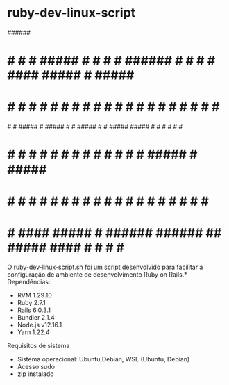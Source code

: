 # ruby-dev-linux-script
                                                                                                                                                                                                
 ######                            ######                       #####                               
 #     # #    # #####  #   #       #     # ###### #    #       #     #  ####  #####  # #####  ##### 
 #     # #    # #    #  # #        #     # #      #    #       #       #    # #    # # #    #   #   
 ######  #    # #####    #   ##### #     # #####  #    # #####  #####  #      #    # # #    #   #   
 #   #   #    # #    #   #         #     # #      #    #             # #      #####  # #####    #   
 #    #  #    # #    #   #         #     # #       #  #        #     # #    # #   #  # #        #   
 #     #  ####  #####    #         ######  ######   ##          #####   ####  #    # # #        #   
                                                                                                                                                                                                             

O ruby-dev-linux-script.sh foi um script desenvolvido para facilitar a configuração de ambiente de desenvolvimento Ruby on Rails.*
Dependências:

- RVM 1.29.10
- Ruby 2.7.1
- Rails 6.0.3.1
- Bundler 2.1.4
- Node.js v12.16.1
- Yarn 1.22.4

Requisitos de sistema

- Sistema operacional: Ubuntu,Debian, WSL (Ubuntu, Debian)
- Acesso sudo
- zip instalado



